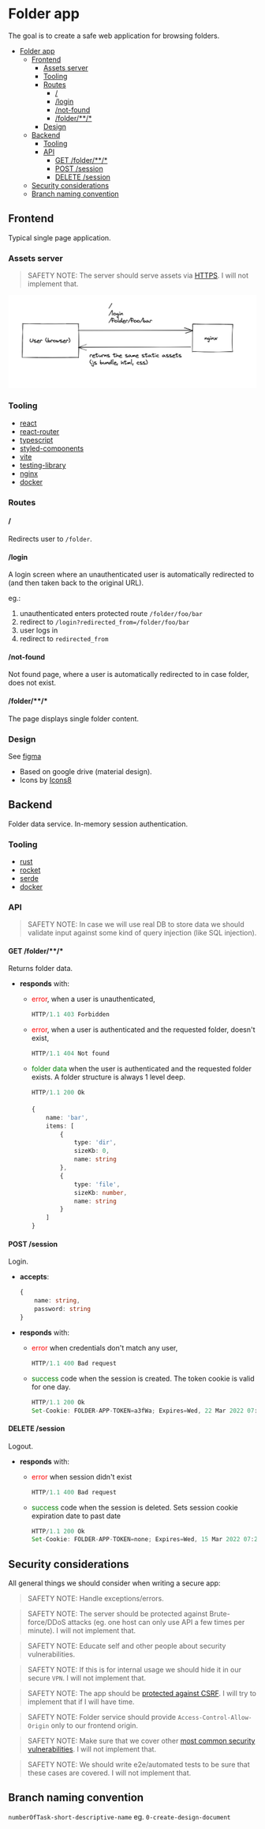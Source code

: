 # Folder app

The goal is to create a safe web application for browsing folders.

- [Folder app](#folder-app)
  - [Frontend](#frontend)
    - [Assets server](#assets-server)
    - [Tooling](#tooling)
    - [Routes](#routes)
      - [/](#)
      - [/login](#login)
      - [/not-found](#not-found)
      - [/folder/\*\*/\*](#folder)
    - [Design](#design)
  - [Backend](#backend)
    - [Tooling](#tooling-1)
    - [API](#api)
      - [GET /folder/\*\*/\*](#get-folder)
      - [POST /session](#post-session)
      - [DELETE /session](#delete-session)
  - [Security considerations](#security-considerations)
  - [Branch naming convention](#branch-naming-convention)

## Frontend

Typical single page application.

### Assets server

> SAFETY NOTE:
> The server should serve assets via [HTTPS](https://en.wikipedia.org/wiki/HTTPS).
> I will not implement that.

![spa](/images/spa.png)

### Tooling

- [react](reactjs.org)
- [react-router](https://reactrouter.com/)
- [typescript](https://www.typescriptlang.org/)
- [styled-components](https://styled-components.com/)
- [vite](https://vitejs.dev/)
- [testing-library](https://testing-library.com/)
- [nginx](https://www.nginx.com/)
- [docker](https://www.docker.com/)

### Routes

#### /

Redirects user to `/folder`.

#### /login

A login screen where an unauthenticated user is automatically redirected to (and then taken back to the original URL).

eg.:

1. unauthenticated enters protected route `/folder/foo/bar`
2. redirect to `/login?redirected_from=/folder/foo/bar`
3. user logs in
4. redirect to `redirected_from`

#### /not-found

Not found page, where a user is automatically redirected to in case folder, does not exist.

#### /folder/\*\*/\*

The page displays single folder content.

### Design

See [figma](https://www.figma.com/file/J6yvOILo6HM62FnHXaAAOC/FolderApp?node-id=0%3A1)

- Based on google drive (material design).
- Icons by [Icons8](https://icons8.com/)

## Backend

Folder data service. In-memory session authentication.

### Tooling

- [rust](https://www.rust-lang.org/)
- [rocket](https://rocket.rs/)
- [serde](https://serde.rs/)
- [docker](https://www.docker.com/)

### API

> SAFETY NOTE:
> In case we will use real DB to store data we should validate input against some kind of query injection (like SQL injection).

#### GET /folder/\*\*/\*

Returns folder data.

- **responds** with:

  - <span style="color:red;">error</span>, when a user is unauthenticated,

    ```ts
    HTTP/1.1 403 Forbidden
    ```

  - <span style="color:red;">error</span>, when a user is authenticated and the requested folder, doesn't exist,

    ```ts
    HTTP/1.1 404 Not found
    ```

  - <span style="color:green;">folder data</span> when the user is authenticated and the requested folder exists. A folder structure is always 1 level deep.

    ```ts
    HTTP/1.1 200 Ok

    {
        name: 'bar',
        items: [
            {
                type: 'dir',
                sizeKb: 0,
                name: string
            },
            {
                type: 'file',
                sizeKb: number,
                name: string
            }
        ]
    }
    ```

#### POST /session

Login.

- **accepts**:

  ```ts
  {
      name: string,
      password: string
  }
  ```

- **responds** with:

  - <span style="color:red;">error</span> when credentials don't match any user,

    ```ts
    HTTP/1.1 400 Bad request
    ```

  - <span style="color:green;">success</span> code when the session is created. The token cookie is valid for one day.

    ```ts
    HTTP/1.1 200 Ok
    Set-Cookie: FOLDER-APP-TOKEN=a3fWa; Expires=Wed, 22 Mar 2022 07:28:00 GMT; SameSite=Strict; Secure; HttpOnly
    ```

#### DELETE /session

Logout.

- **responds** with:

  - <span style="color:red;">error</span> when session didn't exist

    ```ts
    HTTP/1.1 400 Bad request
    ```

  - <span style="color:green;">success</span> code when the session is deleted. Sets session cookie expiration date to past date
    ```ts
    HTTP/1.1 200 Ok
    Set-Cookie: FOLDER-APP-TOKEN=none; Expires=Wed, 15 Mar 2022 07:28:00 GMT; SameSite=Strict; Secure; HttpOnly
    ```

## Security considerations

All general things we should consider when writing a secure app:

> SAFETY NOTE:
> Handle exceptions/errors.

> SAFETY NOTE:
> The server should be protected against Brute-force/DDoS attacks (eg. one host can only use API a few times per minute).
> I will not implement that.

> SAFETY NOTE:
> Educate self and other people about security vulnerabilities.

> SAFETY NOTE:
> If this is for internal usage we should hide it in our secure `VPN`.
> I will not implement that.

> SAFETY NOTE:
> The app should be [protected against CSRF](https://cheatsheetseries.owasp.org/cheatsheets/Cross-Site_Request_Forgery_Prevention_Cheat_Sheet.html).
> I will try to implement that if I will have time.

> SAFETY NOTE:
> Folder service should provide `Access-Control-Allow-Origin` only to our frontend origin.

> SAFETY NOTE:
> Make sure that we cover other [most common security vulnerabilities](https://owasp.org/www-project-top-ten/).
> I will not implement that.

> SAFETY NOTE:
> We should write e2e/automated tests to be sure that these cases are covered.
> I will not implement that.

## Branch naming convention

`numberOfTask-short-descriptive-name`
eg.
`0-create-design-document`
